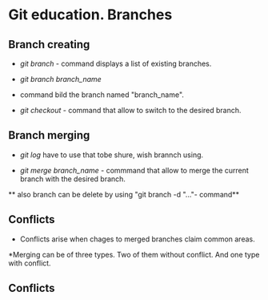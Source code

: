 # Git education. Branches

## Branch creating

* *git branch* - command displays a list of existing branches.

*  *git branch branch_name*
- command bild the branch named "branch_name".

*  *git checkout* - command that allow to switch to the desired branch.

## Branch merging

*  *git log* have to use that tobe shure, wish brannch using.

*  *git merge branch_name* - commmand that allow to merge the current branch with the desired branch.

 
** also branch can be delete by using "git branch -d "..."- command**

## Conflicts

* Conflicts arise when chages to merged branches claim common areas.

*Merging can be of three types. Two of them without conflict. And one type with conflict.

## Conflicts
